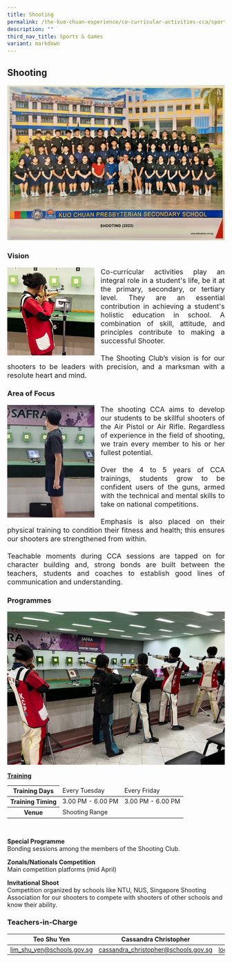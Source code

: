 ```yaml
---
title: Shooting
permalink: /the-kuo-chuan-experience/co-curricular-activities-cca/sports-n-games/shooting/
description: ""
third_nav_title: Sports & Games
variant: markdown
---
```

## Shooting

![](/images/The%20Kuo%20Chuan%20Experience/CCA/Shooting/header.JPG)

### Vision

<img src="/images/The%20Kuo%20Chuan%20Experience/CCA/Shooting/vision.jpeg" style="width:40%;margin-right:15px;" align="left">

<p style="text-align: justify;font-size:16px;">Co-curricular activities play an integral role in a student's life, be it at the primary, secondary, or tertiary level. They are an essential contribution in achieving a student's holistic education in school. A combination of skill, attitude, and principles contribute to making a successful Shooter. <br><br>
The Shooting Club’s vision is for our shooters to be leaders with precision, and a marksman with a resolute heart and mind.</p>


### Area of Focus

<img src="/images/The%20Kuo%20Chuan%20Experience/CCA/Shooting/area_of_focus.jpeg" style="width:40%;margin-right:15px;" align="left">


<p style="text-align: justify;font-size:16px;">The shooting CCA aims to develop our students to be skillful shooters of the Air Pistol or Air Rifle. Regardless of experience in the field of shooting, we train every member to his or her fullest potential.<br><br> 
Over the 4 to 5 years of CCA trainings, students grow to be confident users of the guns, armed with the technical and mental skills to take on national competitions. <br><br> 
Emphasis is also placed on their physical training to condition their fitness and health; this ensures our shooters are strengthened from within. <br><br>
Teachable moments during CCA sessions are tapped on for character building and, strong bonds are built between the teachers, students and coaches to establish good lines of communication and understanding. 
</p>

### Programmes

![](/images/The%20Kuo%20Chuan%20Experience/CCA/Shooting/Programme.jpeg)

**<u>Training</u>**

<table>
<thead>
  <tr>
    <th>Training Days</th>
    <td>Every Tuesday</td>
    <td>Every Friday</td>
  </tr>
</thead>
<tbody>
  <tr>
    <th>Training Timing</th>
    <td>3.00 PM - 6.00 PM</td>
    <td>3.00 PM - 6.00 PM</td>
  </tr>
  <tr>
    <th>Venue</th>
    <td colspan="2">Shooting Range</td>
  </tr>
</tbody>
</table>

<br>

**Special Programme**<br>
Bonding sessions among the members of the Shooting Club.  

  

**Zonals/Nationals Competition**  <br>
Main competition platforms (mid April)  

  

**Invitational Shoot**<br> 
Competition organized by schools like NTU, NUS, Singapore Shooting Association for our shooters to compete with shooters of other schools and know their ability.


### Teachers-in-Charge



| Teo Shu Yen | Cassandra Christopher | Loo Sze Yen |
| -------- | -------- | -------- |
| <a href="mailto:lim_shu_yen@schools.gov.sg">lim_shu_yen@schools.gov.sg</a>     | <a href="mailto:cassandra_christopher@schools.gov.sg">cassandra_christopher@schools.gov.sg</a>     | <a href="mailto:loo_sze_yen@schools.gov.sg">loo_sze_yen@schools.gov.sg</a>     |